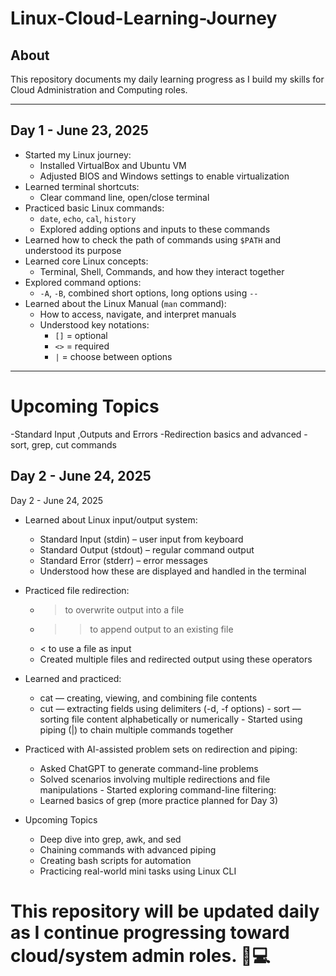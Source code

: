 # Linux-Cloud-Learning-Journey

## About

This repository documents my daily learning progress as I build my skills for Cloud Administration and Computing roles.

---

## Day 1 - June 23, 2025

- Started my Linux journey:  
  - Installed VirtualBox and Ubuntu VM  
  - Adjusted BIOS and Windows settings to enable virtualization  
- Learned terminal shortcuts:  
  - Clear command line, open/close terminal
- Practiced basic Linux commands:  
  - `date`, `echo`, `cal`, `history`  
  - Explored adding options and inputs to these commands
- Learned how to check the path of commands using `$PATH` and understood its purpose
- Learned core Linux concepts:  
  - Terminal, Shell, Commands, and how they interact together
- Explored command options:  
  - `-A`, `-B`, combined short options, long options using `--`
- Learned about the Linux Manual (`man` command):  
  - How to access, navigate, and interpret manuals
  - Understood key notations:  
    - `[]` = optional  
    - `<>` = required  
    - `|` = choose between options

---

# Upcoming Topics
 -Standard Input ,Outputs and Errors
 -Redirection basics and advanced
 -sort, grep, cut commands

## Day 2 - June 24, 2025

  Day 2 - June 24, 2025
   - Learned about Linux input/output system:
       -    Standard Input (stdin) – user input from keyboard
       -   Standard Output (stdout) – regular command output
       -  Standard Error (stderr) – error messages
       - Understood how these are displayed and handled in the terminal

   - Practiced file redirection:
     -   > to overwrite output into a file
     -  >> to append output to an existing file
     -  < to use a file as input
     -   Created multiple files and redirected output using these operators
   - Learned and practiced:
     - cat — creating, viewing, and combining file contents
     -   cut — extracting fields using delimiters (-d, -f options)
    - sort — sorting file content alphabetically or numerically
    -      Started using piping (|) to chain multiple commands together
   - Practiced with AI-assisted problem sets on redirection and piping:
        - Asked ChatGPT to generate command-line problems
        - Solved scenarios involving multiple redirections and file manipulations
    - Started exploring command-line filtering:
      - Learned basics of grep (more practice planned for Day 3)
- Upcoming Topics
   - Deep dive into grep, awk, and sed
   - Chaining commands with advanced piping
   - Creating bash scripts for automation
   - Practicing real-world mini tasks using Linux CLI
# This repository will be updated daily as I continue progressing toward cloud/system admin roles. 🌱💻
